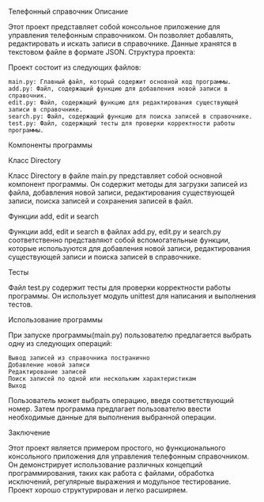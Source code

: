 Телефонный справочник
Описание

Этот проект представляет собой консольное приложение для управления телефонным справочником. Он позволяет добавлять, редактировать и искать записи в справочнике. Данные хранятся в текстовом файле в формате JSON.
Структура проекта:

Проект состоит из следующих файлов:

    main.py: Главный файл, который содержит основной код программы.
    add.py: Файл, содержащий функцию для добавления новой записи в справочник.
    edit.py: Файл, содержащий функцию для редактирования существующей записи в справочнике.
    search.py: Файл, содержащий функцию для поиска записей в справочнике.
    test.py: Файл, содержащий тесты для проверки корректности работы программы.

Компоненты программы

Класс Directory

Класс Directory в файле main.py представляет собой основной компонент программы. Он содержит методы для загрузки записей из файла, добавления новой записи, редактирования существующей записи, поиска записей и сохранения записей в файл.

Функции add, edit и search

Функции add, edit и search в файлах add.py, edit.py и search.py соответственно представляют собой вспомогательные функции, которые используются для добавления новой записи, редактирования существующей записи и поиска записей в справочнике.

Тесты

Файл test.py содержит тесты для проверки корректности работы программы. Он использует модуль unittest для написания и выполнения тестов.

Использование программы

При запуске программы(main.py) пользователю предлагается выбрать одну из следующих операций:

    Вывод записей из справочника постранично
    Добавление новой записи
    Редактирование записей
    Поиск записей по одной или нескольким характеристикам
    Выход

Пользователь может выбрать операцию, введя соответствующий номер. Затем программа предлагает пользователю ввести необходимые данные для выполнения выбранной операции.

Заключение

Этот проект является примером простого, но функционального консольного приложения для управления телефонным справочником. Он демонстрирует использование различных концепций программирования, таких как работа с файлами, обработка исключений, регулярные выражения и модульное тестирование. Проект хорошо структурирован и легко расширяем.
